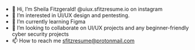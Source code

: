 - 👋 Hi, I’m Sheila Fitzgerald! @uiux.sfitzresume.io on instagram
- 👀 I’m interested in UI/UX design and pentesting.
- 🌱 I’m currently learning Figma
- 💞️ I’m looking to collaborate on UI/UX projects and any beginner-friendly cyber security projects
- 📫 How to reach me sfitzresume@protonmail.com

<!---
sheilafitzg/sheilafitzg is a ✨ special ✨ repository because its `README.md` (this file) appears on your GitHub profile.
You can click the Preview link to take a look at your changes.
--->
